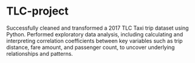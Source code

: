 # TLC-project

Successfully cleaned and transformed a 2017 TLC Taxi trip dataset using Python. Performed exploratory data analysis, including calculating and interpreting correlation coefficients between key variables such as trip distance, fare amount, and passenger count, to uncover underlying relationships and patterns.
